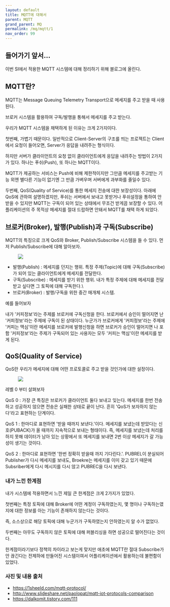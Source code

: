 ```yaml
---
layout: default
title: MQTT에 대해서
parent: MQTT
grand_parent: MQ
permalink: /mq/mqtt/1
nav_order: 99
---
```


## 들어가기 앞서...

이번 SI에서 적용한 MQTT 시스템에 대해 정리하기 위해 블로그에 올린다.

## MQTT란?

MQTT는 Message Queuing Telemetry Transport으로 메세지를 주고 받을 때 사용된다. 

브로커 시스템을 활용하여 구독/발행을 통해서 메세지를 주고 받는다.

우리가 MQTT 시스템을 채택하게 된 이유는 크게 2가지이다.


첫번째, 가볍기 때문이다. 일반적으로 Client-Server의 구조를 띄는 프로젝트는 Client에서 요청이 들어오면, Server가 응답을 내려주는 형식이다.

하지만 서버가 클라이언트의 요청 없이 클라이언트에게 응답을 내려주는 방법이 2가지가 있다. 하나는 푸쉬(Push), 또 하나는 MQTT이다.

MQTT가 제공하는 서비스는 Push에 비해 제한적이지만 그만큼 메세지를 주고받는 기능 외엔 별다른 기능이 없기엔 그 만큼 가벼우며 서버에게 과부화를 줄일수 있다.


두번째, QoS(Quality of Service)를 통한 메세지 전송에 대한 보장성이다. 아래에 QoS에 관하여 설명하겠지만, 푸쉬는 서버에서 보내고 못받거나 푸쉬설정을 통하여 안받을 수 있지만 MQTT는 구독이 되어 있는 상태에서 무조건 받게끔 보장할 수 있다. 어플리케이션의 주 목적상 메세지를 절대 드랍하면 안돼서 MQTT를 채택 하게 되었다.



## 브로커(Broker), 발행(Publish)과 구독(Subscribe)

MQTT의 특징으로 크게 QoS와 Broker, Publish/Subscribe 시스템을 들 수 있다. 먼저 Publish/Subscribe에 대해 알아보자.

<aside>
<figure>
<img src="{{ "/media/img/IoT/iot.png" | absolute_url }}" />
</figure>
</aside>

 - 발행(Publish) : 메세지를 던지는 행위. 특정 주제(Topic)에 대해 구독(Subscribe)가 되어 있는 클라이언트에게 메세지를 전달한다.
 - 구독(Subscribe) : 메세지를 받기 위한 행위. 내가 특정 주제에 대해 메세지를 전달 받고 싶다면 그 토픽에 대해 구독한다.\
 - 브로커(Broker) : 발행/구독을 위한 중간 매개체 시스템.
 
 
 예를 들어보자
 
 내가 '커피정보'라는 주제를 브로커에 구독신청을 한다. 브로커에서 승인이 떨어지면 난 '커피정보'라는 주제에 구독이 된 상태이다. 누군가가 브로커에게 '커피정보'라는 주제에 '커피는 맥심'이란 메세지를 브로커에 발행신청을 하면 브로커가 승인이 떨어지면 나 포함 '커피정보'라는 주제가 구독되어 있는 사용자는 모두 '커피는 맥심'이란 메세지를 받게 된다.



## QoS(Quality of Service)


QoS란 우리가 메세지에 대해 어떤 프로토콜로 주고 받을 것인가에 대한 설정이다.


<aside>
<figure>
<img src="{{ "/media/img/IoT/iot2.PNG" | absolute_url }}" />
</figure>
</aside>


레벨 0 부터 살펴보자

QoS 0 : 가장 큰 특징은 브로커가 클라이언트 둘다 보내고 잊는다. 메세지를 한번 전송하고 성공하지 않으면 전송은 실패한 상태로 끝이 난다. 흔히 'QoS가 보자하지 않는다'라고 표현하는 단계이다.

QoS 1 : 한마디로 표현하면 '받을 때까지 보낸다.'이다. 메세지를 보냈는데 받았다는 신호(PUBACK)가 올 때까지 지속적으로 보내는 형태이다. 즉, 메세지를 보냈는데 처리를 하지 못해 데이터가 남아 있는 상황에서 또 메세지를 보내면 2번 이상 메세지가 갈 가능성이 생기는 것이다.

QoS 2 : 한마디로 표현하면 '한번 정확히 받을때 까지 기다린다.'. PUBREL이 분실되어 Publisher가 다시 메세지를 보내도, Broekre는 메세지를 이미 갖고 있기 때문에 Subsriber에게 다시 메시지를 다시 않고 PUBREC을 다시 보낸다.
  
### 내가 느낀 한계점

내가 시스템에 적용하면서 느낀 제일 큰 한계점은 크게 2가지가 있었다.

첫번째는 특정 토픽에 대해 Broker에 어떤 계정이 구독하였는지, 몇 명이나 구독하는였지에 대한 정보를 아는 기능이 존재하지 않는다는 것이다.

즉, 소스상으로 해당 토픽에 대해 누군가가 구독하였는지 안하였는지 알 수가 없었다.

두번째는 아무도 구독하지 않은 토픽에 대해 퍼블리싱을 하면 성공으로 떨어진다는 것이다. 

한계점이라기보다 정책의 차이라고 보는게 맞지만 애초에 MQTT란 절대 Subscribe가 안 끊긴다는 전제하에 만들어진 시스템이여서 어플리케이션에서 활용하는데 불편함이 있었다.



### 사진 및 내용 출처

- https://1sheeld.com/mqtt-protocol/
- http://www.slideshare.net/paolopat/mqtt-iot-protocols-comparison
- https://dalkomit.tistory.com/111

